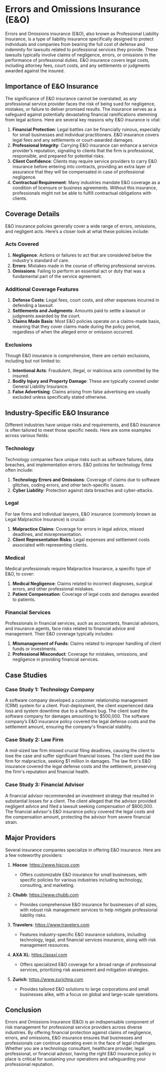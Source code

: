 # Errors and Omissions Insurance (E&O)

Errors and Omissions insurance (E&O), also known as Professional Liability Insurance, is a type of liability insurance specifically designed to protect individuals and companies from bearing the full cost of defense and indemnity for lawsuits related to professional services they provide. These lawsuits typically involve claims of negligence, errors, or omissions in the performance of professional duties. E&O insurance covers legal costs, including attorney fees, court costs, and any settlements or judgments awarded against the insured.

## Importance of E&O Insurance

The significance of E&O insurance cannot be overstated, as any professional service provider faces the risk of being sued for negligence, mistakes, or failure to deliver promised results. The insurance serves as a safeguard against potentially devastating financial ramifications stemming from legal actions. Here are several key reasons why E&O insurance is vital:

1. **Financial Protection**: Legal battles can be financially ruinous, especially for small businesses and individual practitioners. E&O insurance covers legal fees and any settlements or court-awarded damages.
2. **Professional Integrity**: Carrying E&O insurance can enhance a service provider’s reputation, signaling to clients that the firm is professional, responsible, and prepared for potential risks.
3. **Client Confidence**: Clients may require service providers to carry E&O insurance before entering into contracts, providing an extra layer of assurance that they will be compensated in case of professional negligence.
4. **Contractual Requirement**: Many industries mandate E&O coverage as a condition of licensure or business agreements. Without this insurance, professionals might not be able to fulfill contractual obligations with clients.

## Coverage Details

E&O insurance policies generally cover a wide range of errors, omissions, and negligent acts. Here’s a closer look at what these policies include:

### Acts Covered

1. **Negligence**: Actions or failures to act that are considered below the industry's standard of care.
2. **Errors**: Mistakes made in the course of offering professional services.
3. **Omissions**: Failing to perform an essential act or duty that was a fundamental part of the service agreement.

### Additional Coverage Features

1. **Defense Costs**: Legal fees, court costs, and other expenses incurred in defending a lawsuit.
2. **Settlements and Judgments**: Amounts paid to settle a lawsuit or judgments awarded by the court.
3. **Claims Made Basis**: Most E&O policies operate on a claims-made basis, meaning that they cover claims made during the policy period, regardless of when the alleged error or omission occurred.

### Exclusions

Though E&O insurance is comprehensive, there are certain exclusions, including but not limited to:

1. **Intentional Acts**: Fraudulent, illegal, or malicious acts committed by the insured.
2. **Bodily Injury and Property Damage**: These are typically covered under General Liability Insurance.
3. **False Advertising**: Claims arising from false advertising are usually excluded unless specifically stated otherwise.

## Industry-Specific E&O Insurance

Different industries have unique risks and requirements, and E&O insurance is often tailored to meet those specific needs. Here are some examples across various fields:

### Technology

Technology companies face unique risks such as software failures, data breaches, and implementation errors. E&O policies for technology firms often include:

1. **Technology Errors and Omissions**: Coverage of claims due to software glitches, coding errors, and other tech-specific issues.
2. **Cyber Liability**: Protection against data breaches and cyber-attacks.

### Legal

For law firms and individual lawyers, E&O insurance (commonly known as Legal Malpractice Insurance) is crucial:

1. **Malpractice Claims**: Coverage for errors in legal advice, missed deadlines, and misrepresentation.
2. **Client Representation Risks**: Legal expenses and settlement costs associated with representing clients.

### Medical

Medical professionals require Malpractice Insurance, a specific type of E&O, to cover:

1. **Medical Negligence**: Claims related to incorrect diagnoses, surgical errors, and other professional mistakes.
2. **Patient Compensation**: Coverage of legal costs and damages awarded to patients.

### Financial Services

Professionals in financial services, such as accountants, financial advisors, and insurance agents, face risks related to financial advice and management. Their E&O coverage typically includes:

1. **Mismanagement of Funds**: Claims related to improper handling of client funds or investments.
2. **Professional Misconduct**: Coverage for mistakes, omissions, and negligence in providing financial services.

## Case Studies

### Case Study 1: Technology Company

A software company developed a customer relationship management (CRM) system for a client. Post-deployment, the client experienced data loss and system downtime due to a software bug. The client sued the software company for damages amounting to $500,000. The software company’s E&O insurance policy covered the legal defense costs and the settlement amount, ensuring the company's financial stability.

### Case Study 2: Law Firm

A mid-sized law firm missed crucial filing deadlines, causing the client to lose the case and suffer significant financial losses. The client sued the law firm for malpractice, seeking $1 million in damages. The law firm's E&O insurance covered the legal defense costs and the settlement, preserving the firm's reputation and financial health.

### Case Study 3: Financial Advisor

A financial advisor recommended an investment strategy that resulted in substantial losses for a client. The client alleged that the advisor provided negligent advice and filed a lawsuit seeking compensation of $800,000. The financial advisor's E&O insurance policy covered the legal costs and the compensation amount, protecting the advisor from severe financial strain.

## Major Providers

Several insurance companies specialize in offering E&O insurance. Here are a few noteworthy providers:

1. **Hiscox**: https://www.hiscox.com
   - Offers customizable E&O insurance for small businesses, with specific policies for various industries including technology, consulting, and marketing.
   
2. **Chubb**: https://www.chubb.com
   - Provides comprehensive E&O insurance for businesses of all sizes, with robust risk management services to help mitigate professional liability risks.
   
3. **Travelers**: https://www.travelers.com
   - Features industry-specific E&O insurance solutions, including technology, legal, and financial services insurance, along with risk management resources.

4. **AXA XL**: https://axaxl.com
   - Offers specialized E&O coverage for a broad range of professional services, prioritizing risk assessment and mitigation strategies.

5. **Zurich**: https://www.zurichna.com
   - Provides tailored E&O solutions to large corporations and small businesses alike, with a focus on global and large-scale operations.

## Conclusion

Errors and Omissions Insurance (E&O) is an indispensable component of risk management for professional service providers across diverse industries. By offering financial protection against claims of negligence, errors, and omissions, E&O insurance ensures that businesses and professionals can continue operating even in the face of legal challenges. Whether you are a technology consultant, healthcare provider, legal professional, or financial advisor, having the right E&O insurance policy in place is critical for sustaining your operations and safeguarding your professional reputation.